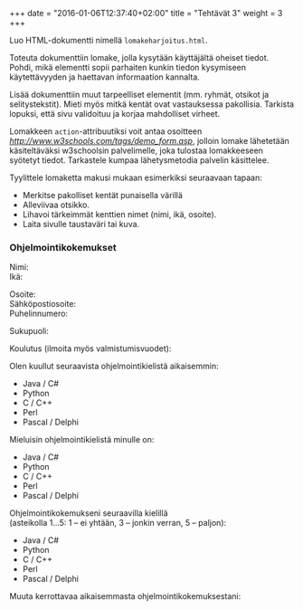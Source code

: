 +++
date = "2016-01-06T12:37:40+02:00"
title = "Tehtävät 3"
weight = 3
+++

Luo HTML-dokumentti nimellä `lomakeharjoitus.html`.

Toteuta dokumenttiin lomake, jolla kysytään käyttäjältä oheiset tiedot.
Pohdi, mikä elementti sopii parhaiten kunkin tiedon kysymiseen käytettävyyden
ja haettavan informaation kannalta.

Lisää dokumenttiin muut tarpeelliset elementit (mm. ryhmät, otsikot ja selitystekstit).
Mieti myös mitkä kentät ovat vastauksessa pakollisia. Tarkista lopuksi, että sivu
validoituu ja korjaa mahdolliset virheet.

Lomakkeen `action`-attribuutiksi voit antaa osoitteen *http://www.w3schools.com/tags/demo_form.asp*, jolloin
lomake lähetetään käsiteltäväksi w3schoolsin palvelimelle, joka tulostaa lomakkeeseen syötetyt tiedot.
Tarkastele kumpaa lähetysmetodia palvelin käsittelee.

Tyylittele lomaketta makusi mukaan esimerkiksi seuraavaan tapaan:

- Merkitse pakolliset kentät punaisella värillä
- Alleviivaa otsikko.
- Lihavoi tärkeimmät kenttien nimet (nimi, ikä, osoite).
- Laita sivulle taustaväri tai kuva.

<div class="tehtavaluettelo">
    <div class="esimlomake">
        <h3>Ohjelmointikokemukset</h3>
        <p>Nimi: <br>
        Ikä: </p>
        <p>Osoite:<br>
        Sähköpostiosoite:<br>
        Puhelinnumero:</p>
        <p>Sukupuoli: </p>
        <p>Koulutus (ilmoita myös valmistumisvuodet):</p>
        <p>Olen kuullut seuraavista ohjelmointikielistä aikaisemmin:</p>
        <ul>
            <li>Java / C#</li>
            <li>Python</li>
            <li>C / C++</li>
            <li>Perl</li>
            <li>Pascal / Delphi</li>
        </ul>
        <p>Mieluisin ohjelmointikielistä minulle on:</p>
        <ul>
            <li>Java / C#</li>
            <li>Python</li>
            <li>C / C++</li>
            <li>Perl</li>
            <li>Pascal / Delphi</li>
        </ul>
        <p>Ohjelmointikokemukseni seuraavilla kielillä <br>
        (asteikolla 1...5: 1 – ei yhtään, 3 – jonkin verran, 5 – paljon):</p>
        <ul>
            <li>Java / C#</li>
            <li>Python</li>
            <li>C / C++</li>
            <li>Perl</li>
            <li>Pascal / Delphi</li>
        </ul>
        <p>Muuta kerrottavaa aikaisemmasta ohjelmointikokemuksestani:</p>
    </div>
</div>
